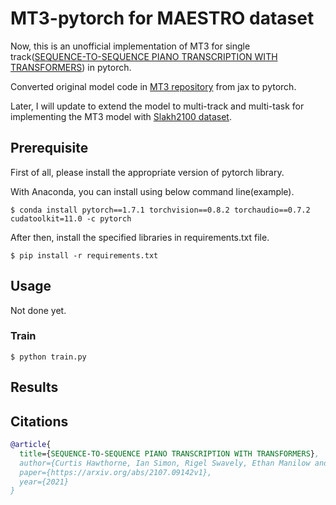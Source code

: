 # MT3-pytorch for MAESTRO dataset

Now, this is an unofficial implementation of MT3 for single track([SEQUENCE-TO-SEQUENCE PIANO TRANSCRIPTION WITH TRANSFORMERS](https://arxiv.org/abs/2107.09142v1)) in pytorch.

Converted original model code in [MT3 repository](https://github.com/magenta/mt3/tree/main) from jax to pytorch.

Later, I will update to extend the model to multi-track and multi-task for implementing the MT3 model with [Slakh2100 dataset](http://www.slakh.com/).

## Prerequisite
First of all, please install the appropriate version of pytorch library.

With Anaconda, you can install using below command line(example).
```
$ conda install pytorch==1.7.1 torchvision==0.8.2 torchaudio==0.7.2 cudatoolkit=11.0 -c pytorch 
```

After then, install the specified libraries in requirements.txt file.
```
$ pip install -r requirements.txt
```

## Usage

Not done yet.

### Train
```
$ python train.py
```


## Results


## Citations

```bibtex
@article{
  title={SEQUENCE-TO-SEQUENCE PIANO TRANSCRIPTION WITH TRANSFORMERS},
  author={Curtis Hawthorne, Ian Simon, Rigel Swavely, Ethan Manilow and Jesse Engel},
  paper={https://arxiv.org/abs/2107.09142v1},
  year={2021}
}
```
